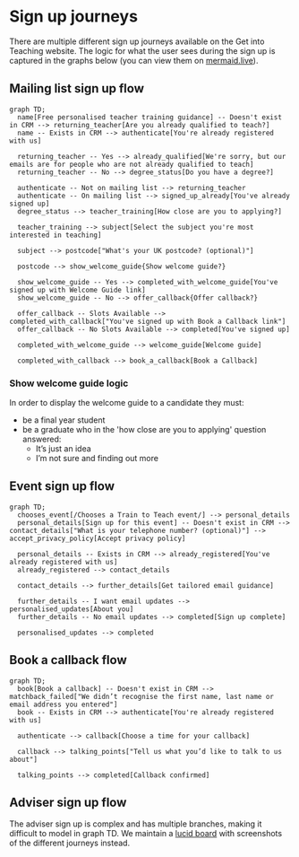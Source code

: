 # Sign up journeys

There are multiple different sign up journeys available on the Get into Teaching website. The logic for what the user sees during the sign up is captured in the graphs below (you can view them on [mermaid.live](https://mermaid.live/)).

## Mailing list sign up flow

```mermaid
graph TD;
  name[Free personalised teacher training guidance] -- Doesn't exist in CRM --> returning_teacher[Are you already qualified to teach?]
  name -- Exists in CRM --> authenticate[You're already registered with us]
  
  returning_teacher -- Yes --> already_qualified[We're sorry, but our emails are for people who are not already qualified to teach]
  returning_teacher -- No --> degree_status[Do you have a degree?]

  authenticate -- Not on mailing list --> returning_teacher
  authenticate -- On mailing list --> signed_up_already[You've already signed up]
  degree_status --> teacher_training[How close are you to applying?]
  
  teacher_training --> subject[Select the subject you're most interested in teaching]

  subject --> postcode["What's your UK postcode? (optional)"]
  
  postcode --> show_welcome_guide{Show welcome guide?}
  
  show_welcome_guide -- Yes --> completed_with_welcome_guide[You've signed up with Welcome Guide link]
  show_welcome_guide -- No --> offer_callback{Offer callback?}
  
  offer_callback -- Slots Available --> completed_with_callback["You've signed up with Book a Callback link"]
  offer_callback -- No Slots Available --> completed[You've signed up] 

  completed_with_welcome_guide --> welcome_guide[Welcome guide]

  completed_with_callback --> book_a_callback[Book a Callback]
```

### Show welcome guide logic

In order to display the welcome guide to a candidate they must:

* be a final year student
* be a graduate who in the 'how close are you to applying' question answered:
  * It’s just an idea
  * I’m not sure and finding out more

## Event sign up flow

```mermaid
graph TD;
  chooses_event[/Chooses a Train to Teach event/] --> personal_details
  personal_details[Sign up for this event] -- Doesn't exist in CRM --> contact_details["What is your telephone number? (optional)"] --> accept_privacy_policy[Accept privacy policy]

  personal_details -- Exists in CRM --> already_registered[You've already registered with us]
  already_registered --> contact_details

  contact_details --> further_details[Get tailored email guidance]

  further_details -- I want email updates --> personalised_updates[About you]
  further_details -- No email updates --> completed[Sign up complete]

  personalised_updates --> completed
```

## Book a callback flow

```mermaid
graph TD;
  book[Book a callback] -- Doesn't exist in CRM --> matchback_failed["We didn’t recognise the first name, last name or email address you entered"]
  book -- Exists in CRM --> authenticate[You're already registered with us]

  authenticate --> callback[Choose a time for your callback]
  
  callback --> talking_points["Tell us what you’d like to talk to us about"]

  talking_points --> completed[Callback confirmed]
```

## Adviser sign up flow

The adviser sign up is complex and has multiple branches, making it difficult to model in graph TD. We maintain a [lucid board](https://lucid.app/lucidchart/dd4d9f2d-57e9-406c-b58b-bb3847460142/edit?from_internal=true) with screenshots of the different journeys instead.
